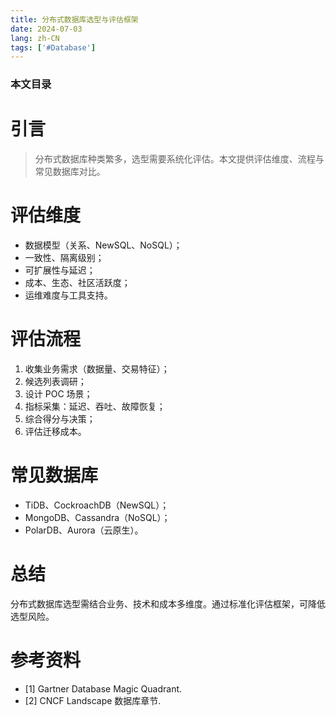 ```yaml
---
title: 分布式数据库选型与评估框架
date: 2024-07-03
lang: zh-CN
tags: ['#Database']
---
```


### 本文目录
<!-- toc -->

# 引言
> 分布式数据库种类繁多，选型需要系统化评估。本文提供评估维度、流程与常见数据库对比。

# 评估维度
- 数据模型（关系、NewSQL、NoSQL）；
- 一致性、隔离级别；
- 可扩展性与延迟；
- 成本、生态、社区活跃度；
- 运维难度与工具支持。

# 评估流程
1. 收集业务需求（数据量、交易特征）；
2. 候选列表调研；
3. 设计 POC 场景；
4. 指标采集：延迟、吞吐、故障恢复；
5. 综合得分与决策；
6. 评估迁移成本。

# 常见数据库
- TiDB、CockroachDB（NewSQL）；
- MongoDB、Cassandra（NoSQL）；
- PolarDB、Aurora（云原生）。

# 总结
分布式数据库选型需结合业务、技术和成本多维度。通过标准化评估框架，可降低选型风险。

# 参考资料
- [1] Gartner Database Magic Quadrant.
- [2] CNCF Landscape 数据库章节.
